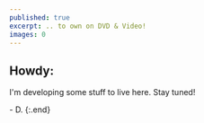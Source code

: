 ```yaml
---
published: true
excerpt: .. to own on DVD & Video!
images: 0
---
```

## Howdy:

I'm developing some stuff to live here. Stay tuned!

\- D.
{:.end}
